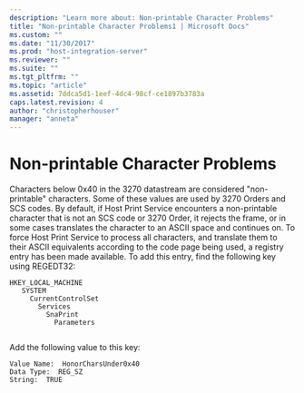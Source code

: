 ```yaml
---
description: "Learn more about: Non-printable Character Problems"
title: "Non-printable Character Problems1 | Microsoft Docs"
ms.custom: ""
ms.date: "11/30/2017"
ms.prod: "host-integration-server"
ms.reviewer: ""
ms.suite: ""
ms.tgt_pltfrm: ""
ms.topic: "article"
ms.assetid: 7ddca5d1-1eef-4dc4-98cf-ce1897b3783a
caps.latest.revision: 4
author: "christopherhouser"
manager: "anneta"
---
```

# Non-printable Character Problems
Characters below 0x40 in the 3270 datastream are considered "non-printable" characters. Some of these values are used by 3270 Orders and SCS codes. By default, if Host Print Service encounters a non-printable character that is not an SCS code or 3270 Order, it rejects the frame, or in some cases translates the character to an ASCII space and continues on. To force Host Print Service to process all characters, and translate them to their ASCII equivalents according to the code page being used, a registry entry has been made available. To add this entry, find the following key using REGEDT32:  
  
```  
HKEY_LOCAL_MACHINE  
   SYSTEM  
     CurrentControlSet  
       Services  
         SnaPrint  
           Parameters  
  
```  
  
 Add the following value to this key:  
  
```  
Value Name:  HonorCharsUnder0x40  
Data Type:  REG_SZ  
String:  TRUE  
  
```
